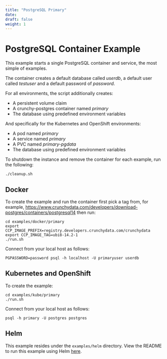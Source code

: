 ```yaml
---
title: "PostgreSQL Primary"
date:
draft: false
weight: 1
---
```

# PostgreSQL Container Example

This example starts a single PostgreSQL container and service, the most simple
of examples.

The container creates a default database called *userdb*, a default user called *testuser*
and a default password of *password*.

For all environments, the script additionally creates:

 * A persistent volume claim
 * A crunchy-postgres container named *primary*
 * The database using predefined environment variables

And specifically for the Kubernetes and OpenShift environments:

 * A pod named *primary*
 * A service named *primary*
 * A PVC named *primary-pgdata*
 * The database using predefined environment variables

To shutdown the instance and remove the container for each example, run the following:
```
./cleanup.sh
```

## Docker


To create the example and run the container first pick a tag from, for example, 
https://www.crunchydata.com/developers/download-postgres/containers/postgresql14
then run:
```
cd examples/docker/primary
export CCP_IMAGE_PREFIX=registry.developers.crunchydata.com/crunchydata
export CCP_IMAGE_TAG=ubi8-14.2-1
./run.sh
```

Connect from your local host as follows:
```
PGPASSWORD=password psql -h localhost -U primaryuser userdb
```

## Kubernetes and OpenShift

To create the example:
```
cd examples/kube/primary
./run.sh
```

Connect from your local host as follows:
```
psql -h primary -U postgres postgres
```

## Helm

This example resides under the `examples/helm` directory. View the README to run this
example using Helm [here](https://github.com/CrunchyData/crunchy-containers/blob/master/examples/helm/primary/README.md).
